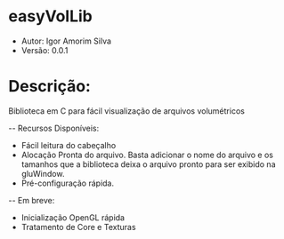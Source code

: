 # easyVolLib

- Autor: Igor Amorim Silva
- Versão: 0.0.1

# Descrição:
Biblioteca em C para fácil visualização de arquivos volumétricos

-- Recursos Disponíveis:
* Fácil leitura do cabeçalho
* Alocação Pronta do arquivo. Basta adicionar o nome do arquivo e os tamanhos que a biblioteca deixa o arquivo pronto para ser exibido na gluWindow.
* Pré-configuração rápida.

-- Em breve:

* Inicialização OpenGL rápida
* Tratamento de Core e Texturas
